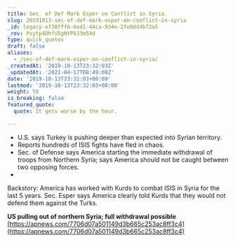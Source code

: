 ```yaml
---
title: Sec. of Def Mark Esper on Conflict in Syria.
slug: 20191013-sec-of-def-mark-esper-on-conflict-in-syria
_id: legacy-e738fff6-6ed1-44ca-934e-2fe0dd4b72a5
_rev: Pxytp4DhfU5gNtP633m5Xd
type: quick_quotes
draft: false
aliases:
  - /sec-of-def-mark-esper-on-conflict-in-syria/
_createdAt: '2019-10-13T23:32:03Z'
_updatedAt: '2021-04-17T08:49:08Z'
date: '2019-10-13T23:32:03+00:00'
lastmod: '2019-10-13T23:32:03+00:00'
weight: 50
is_breaking: false
featured_quote:
  quote: It gets worse by the hour.

---
```

* U.S. says Turkey is pushing deeper than expected into Syrian territory.
* Reports hundreds of ISIS fights have fled in chaos.
* Sec. of Defense says America starting the immediate withdrawal of troops from Northern Syria; says America should not be caught between two opposing forces.
* 

Backstory: America has worked with Kurds to combat ISIS in Syria for the last 5 years. Sec. Esper says America clearly told Kurds that they would not defend them against the Turks.

**US pulling out of northern Syria; full withdrawal possible**  
[https://apnews.com/7706d07a501149d3b665c253ac8ff3c4](https://apnews.com/7706d07a501149d3b665c253ac8ff3c4)